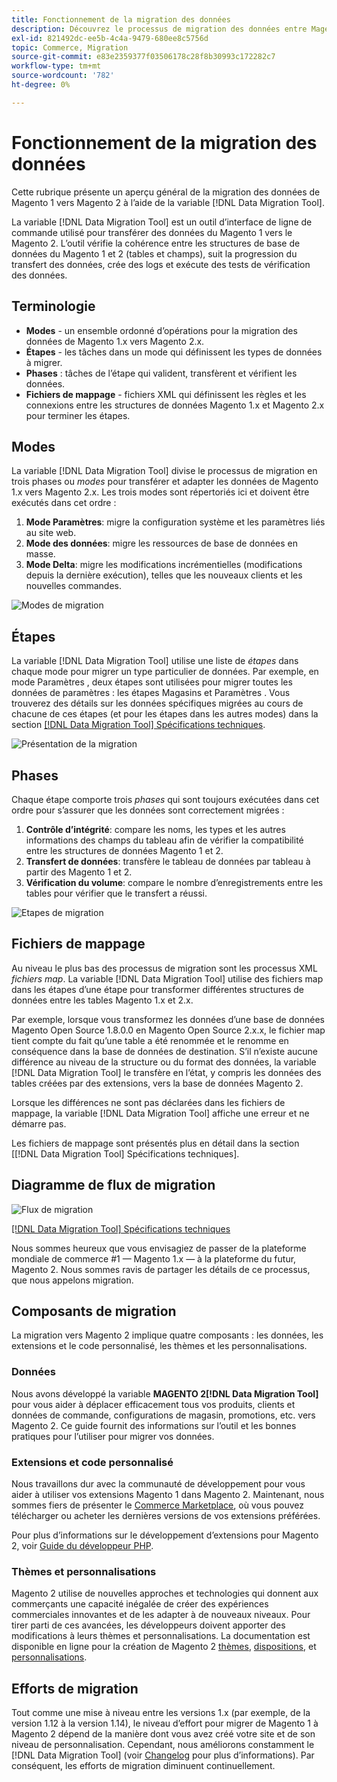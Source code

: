 ```yaml
---
title: Fonctionnement de la migration des données
description: Découvrez le processus de migration des données entre Magento 1 et Magento 2, notamment la terminologie, les diagrammes de workflow et les étapes.
exl-id: 821492dc-ee5b-4c4a-9479-680ee8c5756d
topic: Commerce, Migration
source-git-commit: e83e2359377f03506178c28f8b30993c172282c7
workflow-type: tm+mt
source-wordcount: '782'
ht-degree: 0%

---
```


# Fonctionnement de la migration des données

Cette rubrique présente un aperçu général de la migration des données de Magento 1 vers Magento 2 à l’aide de la variable [!DNL Data Migration Tool].

La variable [!DNL Data Migration Tool] est un outil d’interface de ligne de commande utilisé pour transférer des données du Magento 1 vers le Magento 2. L’outil vérifie la cohérence entre les structures de base de données du Magento 1 et 2 (tables et champs), suit la progression du transfert des données, crée des logs et exécute des tests de vérification des données.

## Terminologie

* **Modes** - un ensemble ordonné d’opérations pour la migration des données de Magento 1.x vers Magento 2.x.
* **Étapes** - les tâches dans un mode qui définissent les types de données à migrer.
* **Phases** : tâches de l’étape qui valident, transfèrent et vérifient les données.
* **Fichiers de mappage** - fichiers XML qui définissent les règles et les connexions entre les structures de données Magento 1.x et Magento 2.x pour terminer les étapes.

## Modes

La variable [!DNL Data Migration Tool] divise le processus de migration en trois phases ou *modes* pour transférer et adapter les données de Magento 1.x vers Magento 2.x. Les trois modes sont répertoriés ici et doivent être exécutés dans cet ordre :

1. **Mode Paramètres**: migre la configuration système et les paramètres liés au site web.
1. **Mode des données**: migre les ressources de base de données en masse.
1. **Mode Delta**: migre les modifications incrémentielles (modifications depuis la dernière exécution), telles que les nouveaux clients et les nouvelles commandes.

![Modes de migration](../../assets/data-migration/MigrationModes2.png)

## Étapes

La variable [!DNL Data Migration Tool] utilise une liste de *étapes* dans chaque mode pour migrer un type particulier de données. Par exemple, en mode Paramètres , deux étapes sont utilisées pour migrer toutes les données de paramètres : les étapes Magasins et Paramètres . Vous trouverez des détails sur les données spécifiques migrées au cours de chacune de ces étapes (et pour les étapes dans les autres modes) dans la section [[!DNL Data Migration Tool] Spécifications techniques](technical-specification.md).

![Présentation de la migration](../../assets/data-migration/MigrationOverview2.png)

## Phases

Chaque étape comporte trois *phases* qui sont toujours exécutées dans cet ordre pour s’assurer que les données sont correctement migrées :

1. **Contrôle d’intégrité**: compare les noms, les types et les autres informations des champs du tableau afin de vérifier la compatibilité entre les structures de données Magento 1 et 2.
1. **Transfert de données**: transfère le tableau de données par tableau à partir des Magento 1 et 2.
1. **Vérification du volume**: compare le nombre d’enregistrements entre les tables pour vérifier que le transfert a réussi.

![Etapes de migration](../../assets/data-migration/MigrationSteps2.png)

## Fichiers de mappage

Au niveau le plus bas des processus de migration sont les processus XML *fichiers map*. La variable [!DNL Data Migration Tool] utilise des fichiers map dans les étapes d’une étape pour transformer différentes structures de données entre les tables Magento 1.x et 2.x.

Par exemple, lorsque vous transformez les données d’une base de données Magento Open Source 1.8.0.0 en Magento Open Source 2.x.x, le fichier map tient compte du fait qu’une table a été renommée et le renomme en conséquence dans la base de données de destination. S’il n’existe aucune différence au niveau de la structure ou du format des données, la variable [!DNL Data Migration Tool] le transfère en l’état, y compris les données des tables créées par des extensions, vers la base de données Magento 2.

Lorsque les différences ne sont pas déclarées dans les fichiers de mappage, la variable [!DNL Data Migration Tool] affiche une erreur et ne démarre pas.

Les fichiers de mappage sont présentés plus en détail dans la section [[!DNL Data Migration Tool] Spécifications techniques].

## Diagramme de flux de migration

![Flux de migration](../../assets/data-migration/migration_flow.png)

[[!DNL Data Migration Tool] Spécifications techniques](technical-specification.md)

Nous sommes heureux que vous envisagiez de passer de la plateforme mondiale de commerce #1 — Magento 1.x — à la plateforme du futur, Magento 2. Nous sommes ravis de partager les détails de ce processus, que nous appelons migration.

## Composants de migration

La migration vers Magento 2 implique quatre composants : les données, les extensions et le code personnalisé, les thèmes et les personnalisations.

### Données

Nous avons développé la variable **MAGENTO 2[!DNL Data Migration Tool]** pour vous aider à déplacer efficacement tous vos produits, clients et données de commande, configurations de magasin, promotions, etc. vers Magento 2. Ce guide fournit des informations sur l’outil et les bonnes pratiques pour l’utiliser pour migrer vos données.

### Extensions et code personnalisé

Nous travaillons dur avec la communauté de développement pour vous aider à utiliser vos extensions Magento 1 dans Magento 2. Maintenant, nous sommes fiers de présenter le [Commerce Marketplace](https://marketplace.magento.com/), où vous pouvez télécharger ou acheter les dernières versions de vos extensions préférées.

Pour plus d’informations sur le développement d’extensions pour Magento 2, voir [Guide du développeur PHP](https://developer.adobe.com/commerce/php/development/).

### Thèmes et personnalisations

Magento 2 utilise de nouvelles approches et technologies qui donnent aux commerçants une capacité inégalée de créer des expériences commerciales innovantes et de les adapter à de nouveaux niveaux. Pour tirer parti de ces avancées, les développeurs doivent apporter des modifications à leurs thèmes et personnalisations. La documentation est disponible en ligne pour la création de Magento 2 [thèmes](https://developer.adobe.com/commerce/frontend-core/guide/themes/), [dispositions](https://developer.adobe.com/commerce/frontend-core/guide/layouts/), et [personnalisations](https://developer.adobe.com/commerce/frontend-core/guide/layouts/xml-manage/).

## Efforts de migration

Tout comme une mise à niveau entre les versions 1.x (par exemple, de la version 1.12 à la version 1.14), le niveau d’effort pour migrer de Magento 1 à Magento 2 dépend de la manière dont vous avez créé votre site et de son niveau de personnalisation.
Cependant, nous améliorons constamment le [!DNL Data Migration Tool] (voir [Changelog](https://github.com/magento/data-migration-tool/blob/2.3/CHANGELOG.md) pour plus d’informations). Par conséquent, les efforts de migration diminuent continuellement.
